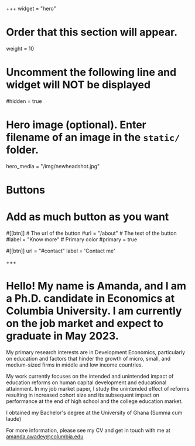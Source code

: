 +++
widget = "hero"
# Order that this section will appear.
weight = 10

# Uncomment the following line and widget will NOT be displayed
#hidden = true

# Hero image (optional). Enter filename of an image in the `static/` folder.
hero_media = "/img/newheadshot.jpg"

# Buttons
# Add as much button as you want
#[[btn]]
	# The url of the button
  #url = "/about"
	# The text of the button
  #label = "Know more"
	# Primary color
	#primary = true

#[[btn]]
  url = "#contact"
  label = 'Contact me'

+++

# Hello! My name is Amanda, and I am a Ph.D. candidate in Economics at Columbia University. I am currently on the job market and expect to graduate in May 2023.

My primary research interests are in Development Economics, particularly on education and factors that hinder the growth of micro, small, and medium-sized firms in middle and low income countries.  

My work currently focuses on the intended and unintended impact of education reforms on human capital development and educational attainment. In my job market paper, I study the unintended effect of reforms resulting in increased cohort size and its subsequent impact on performance at the end of high school and the college education market. 

I obtained my Bachelor's degree at the University of Ghana (Summa cum laude)

For more information, please see my CV and get in touch with me at amanda.awadey@columbia.edu



